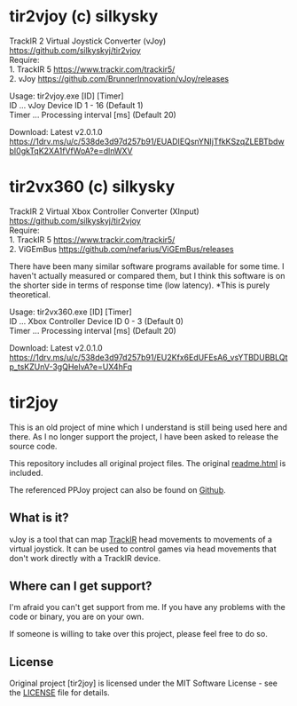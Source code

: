 # tir2vjoy (c) silkysky  
 TrackIR 2 Virtual Joystick Converter (vJoy) https://github.com/silkyskyj/tir2vjoy   
	Require:  
		1. TrackIR 5 https://www.trackir.com/trackir5/  
		2. vJoy https://github.com/BrunnerInnovation/vJoy/releases  

Usage: tir2vjoy.exe \[ID\] \[Timer\]  
 ID ... vJoy Device ID 1 - 16 (Default 1)  
 Timer ... Processing interval \[ms\] (Default 20)  
 
 Download: Latest v2.0.1.0 https://1drv.ms/u/c/538de3d97d257b91/EUADIEQsnYNIjTfkKSzqZLEBTbdwbI0gkTqK2XA1fVfWoA?e=dlnWXV  

# tir2vx360 (c) silkysky  
 TrackIR 2 Virtual Xbox Controller Converter (XInput) https://github.com/silkyskyj/tir2vjoy   
	Require:   
 		1. TrackIR 5 https://www.trackir.com/trackir5/  
		2. ViGEmBus https://github.com/nefarius/ViGEmBus/releases  

There have been many similar software programs available for some time.
I haven't actually measured or compared them, but I think this software is on the shorter side in terms of response time (low latency). *This is purely theoretical.

Usage: tir2vx360.exe \[ID\] \[Timer\]  
 ID ... Xbox Controller Device ID 0 - 3 (Default 0)  
 Timer ... Processing interval \[ms\] (Default 20)  
 
 Download: Latest v2.0.1.0 https://1drv.ms/u/c/538de3d97d257b91/EU2Kfx6EdUFEsA6_vsYTBDUBBLQtp_tsKZUnV-3gQHelvA?e=UX4hFq  

# tir2joy

This is an old project of mine which I understand is still being used here and there. 
As I no longer support the project, I have been asked to release the source code.

This repository includes all original project files. The original [readme.html](readme.html) is included.

The referenced PPJoy project can also be found on [Github](https://github.com/elitak/PPJoy).

## What is it?

vJoy is a tool that can map [TrackIR](https://www.trackir.eu) head movements to movements of a virtual joystick.
It can be used to control games via head movements that don't work directly with a TrackIR device.

## Where can I get support?

I'm afraid you can't get support from me. If you have any problems with the code or binary, you are on your own.

If someone is willing to take over this project, please feel free to do so.

## License

Original project [tir2joy] is licensed under the MIT Software License - see the [LICENSE](LICENSE) file for details.

